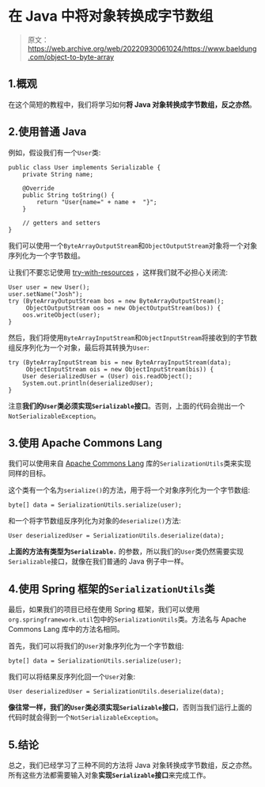 # 在 Java 中将对象转换成字节数组

> 原文：<https://web.archive.org/web/20220930061024/https://www.baeldung.com/object-to-byte-array>

## 1.概观

在这个简短的教程中，我们将学习如何**将 Java 对象转换成字节数组，反之亦然**。

## 2.使用普通 Java

例如，假设我们有一个`User`类:

```
public class User implements Serializable {
    private String name;

    @Override
    public String toString() {
        return "User{name=" + name +  "}";
    }

    // getters and setters
}
```

我们可以使用一个`ByteArrayOutputStream`和`ObjectOutputStream`对象将一个对象序列化为一个字节数组。

让我们不要忘记使用 [try-with-resources](/web/20220524020401/https://www.baeldung.com/java-try-with-resources) ，这样我们就不必担心关闭流:

```
User user = new User();
user.setName("Josh");
try (ByteArrayOutputStream bos = new ByteArrayOutputStream(); 
     ObjectOutputStream oos = new ObjectOutputStream(bos)) {
    oos.writeObject(user);
}
```

然后，我们将使用`ByteArrayInputStream`和`ObjectInputStream`将接收到的字节数组反序列化为一个对象，最后将其转换为`User`:

```
try (ByteArrayInputStream bis = new ByteArrayInputStream(data);
     ObjectInputStream ois = new ObjectInputStream(bis)) {
    User deserializedUser = (User) ois.readObject();
    System.out.println(deserializedUser);
}
```

注意**我们的`User`类必须实现`Serializable`接口**。否则，上面的代码会抛出一个`NotSerializableException`。

## 3.使用 Apache Commons Lang

我们可以使用来自 [Apache Commons Lang](/web/20220524020401/https://www.baeldung.com/java-commons-lang-3) 库的`SerializationUtils`类来实现同样的目标。

这个类有一个名为`serialize()`的方法，用于将一个对象序列化为一个字节数组:

```
byte[] data = SerializationUtils.serialize(user);
```

和一个将字节数组反序列化为对象的`deserialize()`方法:

```
User deserializedUser = SerializationUtils.deserialize(data);
```

**上面的方法有类型为`Serializable.`** 的参数，所以我们的`User`类仍然需要实现`Serializable`接口，就像在我们普通的 Java 例子中一样。

## 4.使用 Spring 框架的`SerializationUtils`类

最后，如果我们的项目已经在使用 Spring 框架，我们可以使用`org.springframework.util`包中的`SerializationUtils`类。方法名与 Apache Commons Lang 库中的方法名相同。

首先，我们可以将我们的`User`对象序列化为一个字节数组:

```
byte[] data = SerializationUtils.serialize(user);
```

我们可以将结果反序列化回一个`User`对象:

```
User deserializedUser = SerializationUtils.deserialize(data);
```

**像往常一样，我们的`User`类必须实现`Serializable`接口**，否则当我们运行上面的代码时就会得到一个`NotSerializableException`。

## 5.结论

总之，我们已经学习了三种不同的方法将 Java 对象转换成字节数组，反之亦然。所有这些方法都需要输入对象**实现`Serializable`接口**来完成工作。